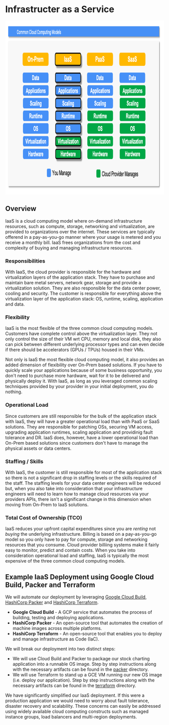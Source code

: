 # Infrastructer as a Service

<img src="../images/models2.png" alt="On Nooo!" witdh="550" height="550">

## Overview
IaaS is a cloud computing model where on-demand infrastructure resources, such as compute, storage, networking and virtualization, are provided to organizations over the internet. These services are typically offerend in a pay-as-you-go manner where your usage is metered and you receive a monthly bill. IaaS frees organizations from the cost and complexity of buying and managing infrastructure resources.

### Responsibilities
With IaaS, the cloud provider is responsible for the hardware and virtualization layers of the application stack.  They have to purchase and maintain bare metal servers, network gear, storage and provide a virtualization solution.  They are also responsible for the data center power, cooling and security.  The customer is responsible for everything above the virtualization layer of the application stack: OS, runtime, scaling, application and data.

### Flexibility
IaaS is the most flexible of the three common cloud computing models. Customers have complete control above the virtualization layer.  They not only control the size of their VM wrt CPU, memory and local disk, they also can pick between different underlying processor types and can even decide if there should be accelerators (GPUs / TPUs) housed in their VMs.  

Not only is IaaS the most flexible cloud computing model, it also provides an added dimension of flexibility over On-Prem based solutions.  If you have to quickly scale your applications because of some business opportunity, you don't need to purchase more hardware, wait for it to be delivered and physically deploy it.  With IaaS, as long as you leveraged common scaling techniques provided by your provider in your initial deployment, you do nothing. 

### Operational Load
Since customers are still responsible for the bulk of the application stack with IaaS, they will have a greater operational load than with PaaS or SaaS solutions.  They are responsible for patching OSs, securing VM access, upgrading application runtimes, scaling application and providinig fault tolerance and DR.  IaaS does, however, have a lower operational load than On-Prem based solutions since customers don't have to manage the physical assets or data centers.

### Staffing / Skills
With IaaS, the customer is still responsible for most of the application stack so there is not a significant drop in staffing levels or the skills required of the staff.  The staffing levels for your data center engineers will be reduced but, when you also take into consideration that your infrastructure engineers will need to learn how to manage cloud resources via your providers APIs, there isn't a significant change in this dimension when moving from On-Prem to IaaS solutions.

### Total Cost of Ownership (TCO)
IaaS reduces your upfront capital expenditures since you are *renting* not *buying* the underlying infrastructure. Billing is based on a pay-as-you-go model so you only have to pay for compute, storage and networking resources that you consume.  Cloud provider billiing systems make it fairly easy to monitor, predict and contain costs.  When you take into consideration operational load and staffing, IaaS is typically the most expensive of the three common cloud computing models. 

## Example IaaS Deployment using Google Cloud Build, Packer and Terraform
We will automate our deployment by leveraging [Google Cloud Build](https://cloud.google.com/build?hl=en), [HashiCorp Packer](https://www.packer.io/) and [HashiCorp Terraform](https://www.terraform.io/).  
* __Google Cloud Build__ - A GCP service that automates the process of building, testing and deploying applications.  
* __HashiCorp Packer__ - An open-source tool that automates the creation of machine images across multiple platforms.
* __HashiCorp Terraform__ - An open-source tool that enables you to deploy and manage infrastructure as Code (IaC).

We will break our deployment into two distinct steps: 
* We will use Cloud Build and Packer to package our stock charting application into a runnable OS image.  Step by step instructions along with the necessary artifacts can be found in the [packer](./packer) directory.
* We will use Terraform to stand up a GCE VM running our new OS image (i.e. deploy our application).  Step by step instructions along with the necessary artifacts can be found in the [terraform](./terraform) directory.

We have significantly simplified our IaaS deployment. If this were a production application we would need to worry about fault tolerance, disaster recovery and scalability.  These concerns can easily be addressed using widely available cloud computing constructs such as managed instance groups, load balancers and multi-region deployments.
